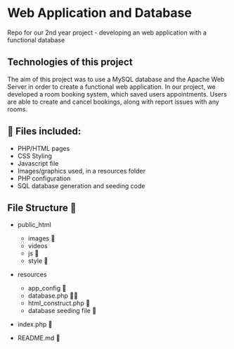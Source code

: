 # Web Application and Database
Repo for our 2nd year project - developing an web application with a functional database

## Technologies of this project
The aim of this project was to use a MySQL database and the Apache Web Server in order to create a functional web application. In our project, we developed a room booking system, which saved users appointments.
Users are able to create and cancel bookings, along with report issues with any rooms.






## 📂 Files included:
- PHP/HTML pages
- CSS Styling
- Javascript file
- Images/graphics used, in a resources folder
- PHP configuration
- SQL database generation and seeding code


## File Structure 🌳
- public_html
    - images 📁
    - videos
    - js 📁
    - style 📁
- resources
    - app_config 📐
    - database.php 🐘🐬
    - html_construct.php 📏
    - database seeding file 🌱


- index.php 🐘
- README.md 📒
